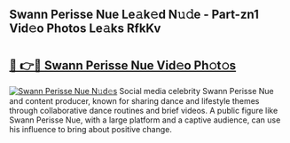 ## Swann Perisse Nue Le𝚊k𝚎d N𝚞𝚍e - Part-zn1 Vid𝚎o Photos Le𝚊ks RfkKv

# <h2><a href="http://fb2x698.evod.top/?m=Swann+Perisse+Nue">🔗 👉🔴 Swann Perisse Nue Vid𝚎o Ph𝚘t𝚘s</a></h2>

[![Swann Perisse Nue N𝚞d𝚎s](https://i.imgur.com/8V9OHl7.gif)](http://fb2x698.evod.top/?m=Swann+Perisse+Nue)
Social media celebrity Swann Perisse Nue and content producer, known for sharing dance and lifestyle themes through collaborative dance routines and brief videos. A public figure like Swann Perisse Nue, with a large platform and a captive audience, can use his influence to bring about positive change. 

